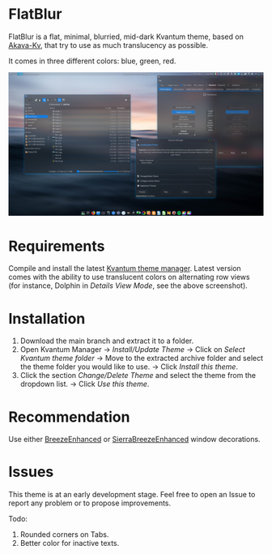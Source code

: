 # FlatBlur

FlatBlur is a flat, minimal, blurried, mid-dark Kvantum theme, based on [Akava-Kv](https://github.com/Akava-Design/Akava-Kv), that try to use as much translucency as possible.

It comes in three different colors: blue, green, red.

![screenshot blue](images/pic-1.png)

# Requirements

Compile and install the latest [Kvantum theme manager](https://github.com/tsujan/Kvantum/tree/master/Kvantum). Latest version comes with the ability to use translucent colors on alternating row views (for instance, Dolphin in *Details View Mode*, see the above screenshot).

# Installation

1. Download the main branch and extract it to a folder.
2. Open Kvantum Manager -> *Install/Update Theme* -> Click on *Select Kvantum theme folder* -> Move to the extracted archive folder and select the theme folder you would like to use. -> Click *Install this theme*.
3. Click the section *Change/Delete Theme* and select the theme from the dropdown list. -> Click *Use this theme*.

# Recommendation

Use either [BreezeEnhanced](https://github.com/tsujan/BreezeEnhanced) or [SierraBreezeEnhanced](https://github.com/kupiqu/SierraBreezeEnhanced) window decorations.

# Issues

This theme is at an early development stage. Feel free to open an Issue to report any problem or to propose improvements.

Todo:

1. Rounded corners on Tabs.
2. Better color for inactive texts.